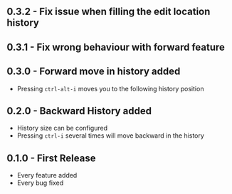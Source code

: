 ## 0.3.2 - Fix issue when filling the edit location history

## 0.3.1 - Fix wrong behaviour with forward feature

## 0.3.0 - Forward move in history added
* Pressing `ctrl-alt-i` moves you to the following history position

## 0.2.0 - Backward History added
* History size can be configured
* Pressing `ctrl-i` several times will move backward in the history

## 0.1.0 - First Release
* Every feature added
* Every bug fixed
